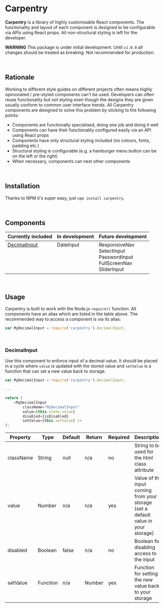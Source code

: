 # Carpentry

**Carpentry** is a library of highly customisable React components. The
functionality and layout of each component is designed to be configurable
via APIs using React props. All non-structural styling is left for the
developer.

**WARNING** This package is under initial development. Until `v1.0.0` all
changes should be treated as breaking. Not recommended for production.

<br>

## Rationale

Working to different style guides on different projects often means highly
opinionated / pre-styled components can't be used. Developers can often reuse
functionality but not styling even though the designs they are given usually
conform to common user interface trends. All Carpentry components are designed
to solve this problem by sticking to the following points:

+ Components are functionally specialised, doing one job and doing it well
+ Components can have their functionality configured easily via an API using
	React props
+ Components have only structural styling included (no colours, fonts, padding
	etc.)
+ Structural styling is configurable (e.g. a hamburger menu button can be on
	the left or the right)
+ When necessary, components can nest other components

<br>

## Installation

Thanks to NPM it's super easy, just `npm install carpentry`.

<br>

## Components

<table>
	<thead>
		<tr>
			<th>Currently included</th>
			<th>In development</th>
			<th>Future development</th>
		</tr>
	</thead>
	<tbody>
		<tr>
			<td valign="top">
				<a href="#decimalinput">DecimalInput</a>
			</td>
			<td valign="top">
				DateInput
			</td>
			<td valign="top">
				ResponsiveNav<br>
				SelectInput<br>
				PasswordInput<br>
				FullScreenNav<br>
				SliderInput
			</td>
		</tr>
	</tbody>
</table>

<br>

## Usage

Carpentry is built to work with the Node.js `require()` function. All
components have an alias which are listed in the table above. The
recommended way to access a component is via its alias:

``` javascript
var MyDecimalInput = require('carpentry').DecimalInput;
```

<br>

### DecimalInput

Use this component to enforce input of a decimal value. It should be placed
in a cycle where `value` is updated with the stored value and `setValue` is
a function that can set a new value back to storage.

``` javascript
var MyDecimalInput = require('carpentry').DecimalInput;

...

return (
	<MyDecimalInput
		className="MyDecimalInput"
		value={this.state.value}
		disabled={isDisabled}
		setValue={this.setValue} />
);
```

<table>
	<thead>
		<tr>
			<th>Property</th>
			<th>Type</th>
			<th>Default</th>
			<th>Return</th>
			<th>Required</th>
			<th>Description</th>
		</tr>
	</thead>
	<tbody>
		<tr>
			<td>className</td>
			<td>String</td>
			<td>null</td>
			<td>n/a</td>
			<td>no</td>
			<td>String to be used for the html class attribute</td>
		</tr>
		<tr>
			<td>value</td>
			<td>Number</td>
			<td>n/a</td>
			<td>n/a</td>
			<td>yes</td>
			<td>Value of the input coming from your storage (set a default
				value in your storage)</td>
		</tr>
		<tr>
			<td>disabled</td>
			<td>Boolean</td>
			<td>false</td>
			<td>n/a</td>
			<td>no</td>
			<td>Boolean for disabling access to the input</td>
		</tr>
		<tr>
			<td>setValue</td>
			<td>Function</td>
			<td>n/a</td>
			<td>Number</td>
			<td>yes</td>
			<td>Function for setting the new value back to your storage</td>
		</tr>
	</tbody>
</table>
